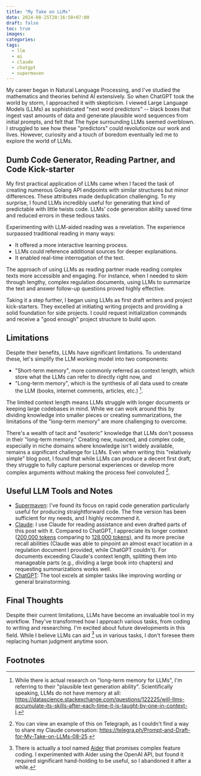 ```yaml
---
title: "My Take on LLMs"
date: 2024-08-25T20:16:58+07:00
draft: false
toc: true
images:
categories:
tags:
  - llm
  - ai
  - claude
  - chatgpt
  - supermaven
---
```


My career began in Natural Language Processing, and I've studied the mathematics
and theories behind AI extensively. So when ChatGPT took the world by storm, I
approached it with skepticism. I viewed Large Language Models (LLMs) as
sophisticated "next word predictors" -- black boxes that ingest vast amounts of
data and generate plausible word sequences from initial prompts, and felt that
The hype surrounding LLMs seemed overblown. I struggled to see how these
"predictors" could revolutionize our work and lives. However, curiosity and a
touch of boredom eventually led me to explore the world of LLMs.

## Dumb Code Generator, Reading Partner, and Code Kick-starter

My first practical application of LLMs came when I faced the task of creating
numerous Golang API endpoints with similar structures but minor differences.
These attributes made deduplication challenging. To my surprise, I found LLMs
incredibly useful for generating that kind of predictable with little twists
code. LLMs' code generation ability saved time and reduced errors in these
tedious tasks.

Experimenting with LLM-aided reading was a revelation. The experience surpassed
traditional reading in many ways:

- It offered a more interactive learning process.
- LLMs could reference additional sources for deeper explanations.
- It enabled real-time interrogation of the text.

The approach of using LLMs as reading partner made reading complex texts more
accessible and engaging. For instance, when I needed to skim through lengthy,
complex regulation documents, using LLMs to summarize the text and answer
follow-up questions proved highly effective.

Taking it a step further, I began using LLMs as first draft writers and project
kick-starters. They excelled at initiating writing projects and providing a
solid foundation for side projects. I could request initialization commands and
receive a "good enough" project structure to build upon.

## Limitations

Despite their benefits, LLMs have significant limitations. To understand these,
let's simplify the LLM working model into two components:

- "Short-term memory", more commonly referred as context length, which store
  what the LLMs can refer to directly right now, and
- "Long-term memory", which is the synthesis of all data used to create the LLM
  (books, internet comments, articles, etc.) [^llms-long-term-memory].

The limited context length means LLMs struggle with longer documents or keeping
large codebases in mind. While we can work around this by dividing knowledge
into smaller pieces or creating summarizations, the limitations of the
"long-term memory" are more challenging to overcome.

There's a wealth of tacit and "esoteric" knowledge that LLMs don't possess in
their "long-term memory." Creating new, nuanced, and complex code, especially in
niche domains where knowledge isn't widely available, remains a significant
challenge for LLMs. Even when writing this "relatively simple" blog post, I
found that while LLMs can produce a decent first draft, they struggle to fully
capture personal experiences or develop more complex arguments without making
the process feel convoluted [^claude-blog-draft].

## Useful LLM Tools and Notes

- [Supermaven](https://supermaven.com): I've found its focus on rapid code
  generation particularly useful for producing straightforward code. The free
  version has been sufficient for my needs, and I highly recommend it.
- [Claude](https://claude.ai): I use Claude for reading assistance and even
  drafted parts of this post with it. Compared to ChatGPT, I appreciate its
  longer context ([200,000
  tokens](https://support.anthropic.com/en/articles/7996856-what-is-the-maximum-prompt-length)
  comparing to [128,000
  tokens](https://platform.openai.com/docs/models/gpt-4o)), and its more precise
  recall abilities (Claude was able to pinpoint an almost exact location in a
  regulation document I provided, while ChatGPT couldn't). For documents
  exceeding Claude's context length, splitting them into manageable parts (e.g.,
  dividing a large book into chapters) and requesting summarizations works well.
- [ChatGPT](https://chatgpt.com): The tool excels at simpler tasks like
  improving wording or general brainstorming.

## Final Thoughts

Despite their current limitations, LLMs have become an invaluable tool in my
workflow. They've transformed how I approach various tasks, from coding to
writing and researching. I'm excited about future developments in this field.
While I believe LLMs can aid [^aider] us in various tasks, I don't foresee them
replacing human judgment anytime soon.

## Footnotes

[^llms-long-term-memory]: While there is actual research on "long-term memory
for LLMs", I'm referring to their "plausible text generation ability".
Scientifically speaking, LLMs do not have memory at all:
https://datascience.stackexchange.com/questions/122225/will-llms-accumulate-its-skills-after-each-time-it-is-taught-by-one-in-context-l.
[^claude-blog-draft]: You can view an example of this on Telegraph, as I
couldn't find a way to share my Claude conversation:
https://telegra.ph/Prompt-and-Draft-for-My-Take-on-LLMs-08-25.
[^aider]: There is actually a tool named
[Aider](https://github.com/paul-gauthier/aider) that promises complex
feature coding. I experimented with Aider using the OpenAI API, but found it
required significant hand-holding to be useful, so I abandoned it after a
while.

